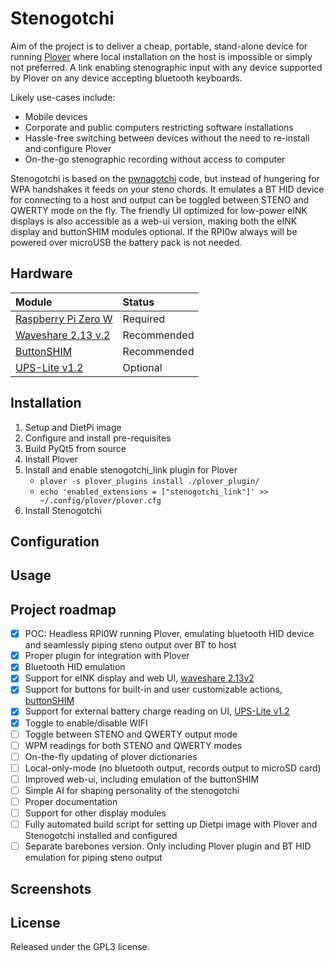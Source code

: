 # Stenogotchi
Aim of the project is to deliver a cheap, portable, stand-alone device for running [Plover](https://www.openstenoproject.org/ "Plover: Open Steno Project") where local installation on the host is impossible or simply not preferred. A link enabling stenographic input with any device supported by Plover on any device accepting bluetooth keyboards. 

Likely use-cases include: 
- Mobile devices
- Corporate and public computers restricting software installations 
- Hassle-free switching between devices without the need to re-install and configure Plover
- On-the-go stenographic recording without access to computer

Stenogotchi is based on the [pwnagotchi](https://github.com/evilsocket/pwnagotchi) code, but instead of hungering for WPA handshakes it feeds on your steno chords. It emulates a BT HID device for connecting to a host and output can be toggled between STENO and QWERTY mode on the fly. The friendly UI optimized for low-power eINK displays is also accessible as a web-ui version, making both the eINK display and buttonSHIM modules optional. If the RPI0w always will be powered over microUSB the battery pack is not needed.

## Hardware
| Module                                                                           | Status       |
|:---------------------------------------------------------------------------------|:-------------|
| [Raspberry Pi Zero W](https://www.raspberrypi.org/products/raspberry-pi-zero-w/) | Required     |
| [Waveshare 2.13 v.2](https://www.waveshare.com/wiki/2.13inch_e-Paper_HAT)        | Recommended  |
| [ButtonSHIM](https://shop.pimoroni.com/products/button-shim)                     | Recommended  |
| [UPS-Lite v1.2](https://hackaday.io/project/173847-ups-lite)                     | Optional     |

## Installation
1. Setup and DietPi image
2. Configure and install pre-requisites
3. Build PyQt5 from source
4. Install Plover
5. Install and enable stenogotchi_link plugin for Plover
    - `plover -s plover_plugins install ./plover_plugin/`
    - `echo 'enabled_extensions = ["stenogotchi_link"]' >> ~/.config/plover/plover.cfg`
6. Install Stenogotchi

## Configuration

## Usage

## Project roadmap
- [x] POC: Headless RPI0W running Plover, emulating bluetooth HID device and seamlessly piping steno output over BT to host
- [x] Proper plugin for integration with Plover
- [x] Bluetooth HID emulation
- [x] Support for eINK display and web UI, [waveshare 2.13v2](https://www.waveshare.com/wiki/2.13inch_e-Paper_HAT)
- [x] Support for buttons for built-in and user customizable actions, [buttonSHIM](https://shop.pimoroni.com/products/button-shim)
- [x] Support for external battery charge reading on UI, [UPS-Lite v1.2](https://hackaday.io/project/173847-ups-lite)
- [x] Toggle to enable/disable WIFI
- [ ] Toggle between STENO and QWERTY output mode
- [ ] WPM readings for both STENO and QWERTY modes
- [ ] On-the-fly updating of plover dictionaries
- [ ] Local-only-mode (no bluetooth output, records output to microSD card)
- [ ] Improved web-ui, including emulation of the buttonSHIM
- [ ] Simple AI for shaping personality of the stenogotchi 
- [ ] Proper documentation
- [ ] Support for other display modules
- [ ] Fully automated build script for setting up Dietpi image with Plover and Stenogotchi installed and configured
- [ ] Separate barebones version. Only including Plover plugin and BT HID emulation for piping steno output

## Screenshots

## License
Released under the GPL3 license.